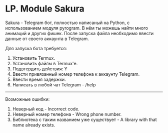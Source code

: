 # LP. Module Sakura

Sakura - Telegram бот, полностью написаный на Python, с использованием модуля pyrogram.
В нём ты можешь найти много анимаций и других фишек.
После запуска файла необходимо ввести данные от своего аккаунта в Telegram.
 
 Для запуска бота требуется:
1. Установить Termux.
2. Установить файлы в Termux'е.
3. Подвтердить действия: Y
4. Ввести привязанный номер телефона к аккаунту Telegram.
5. Ввести время задержки.
6. Написать в любой чат Telegram - /help

-------------------------------------------------------------------------------------------

Возможные ошибки:
1. Неверный код - Incorrect code.
2. Неверный номер телефона - Wrong phone number.
3. Библиотека с таким названием уже существует - A library with that name already exists.
